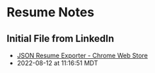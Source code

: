 # Resume Notes

## Initial File from LinkedIn
- [JSON Resume Exporter - Chrome Web Store](https://chrome.google.com/webstore/detail/json-resume-exporter/caobgmmcpklomkcckaenhjlokpmfbdec)
- 2022-08-12 at 11:16:51 MDT

